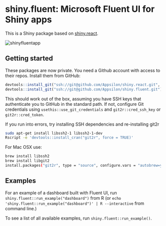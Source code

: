# shiny.fluent: Microsoft Fluent UI for Shiny apps

This is a Shiny package based on [shiny.react](https://github.com/Appsilon/shiny.react).

![shinyfluentapp](https://user-images.githubusercontent.com/1421503/97004706-bc396b00-153d-11eb-8fb1-3856e8536f92.gif)

## Getting started

These packages are now private. You need a Github account with access to their repos. Install them from GitHub:

```R
devtools::install_git("ssh://git@github.com/Appsilon/shiny.react.git", subdir = "shiny.react")
devtools::install_git("ssh://git@github.com/Appsilon/shiny.fluent.git")
```


This should work out of the box, assuming you have SSH keys that authenticate you to GitHub in the standard path. If not, configure Git credentials using `usethis::use_git_credentials` and `git2r::cred_ssh_key` or `git2r::cred_token`.

If you run into errors, try installing SSH dependencies and re-installing git2r

```sh
sudo apt-get install libssh2-1 libssh2-1-dev
Rscript -e 'devtools::install_cran("git2r", force = TRUE)'
```

For Mac OSX use:
```sh
brew install libssh2
brew install libgit2
install.packages("git2r", type = "source", configure.vars = "autobrew=yes")
```

## Examples

For an example of a dashboard built with Fluent UI, run `shiny.fluent::run_example("dashboard")` from R (or `echo 'shiny.fluent::run_example("dashboard")' | R --interactive` from command line.)

To see a list of all available examples, run `shiny.fluent::run_example()`.
